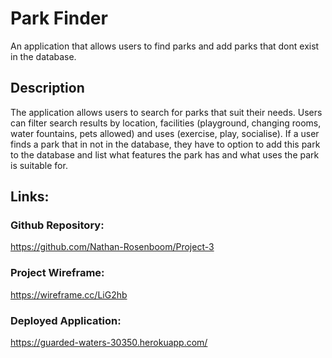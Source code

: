 # Park Finder

An application that allows users to find parks and add parks that dont exist in the database.

## Description

The application allows users to search for parks that suit their needs. Users can filter search results by location, facilities (playground, changing rooms, water fountains, pets allowed) and uses (exercise, play, socialise). If a user finds a park that in not in the database, they have to option to add this park to the database and list what features the park has and what uses the park is suitable for.

## Links:

### Github Repository:

https://github.com/Nathan-Rosenboom/Project-3

### Project Wireframe: 

https://wireframe.cc/LiG2hb

### Deployed Application:

https://guarded-waters-30350.herokuapp.com/